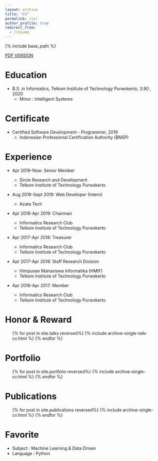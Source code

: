 ```yaml
---
layout: archive
title: "CV"
permalink: /cv/
author_profile: true
redirect_from:
  - /resume
---
```


{% include base_path %}

[PDF VERSION](https://drive.google.com/open?id=1JSr8SIlLiulbWWc-V_3KIbKGXVeHGLP_)

Education
======
* B.S. in Informatics, Telkom Institute of Technology Purwokerto, 3.90 , 2020
  * Minor : Intelligent Systems
  
Certificate
======
* Certified Software Development - Programmer, 2019
  * Indonesian Professional Certification Authority (BNSP)

Experience
======
* Apr 2019-Now: Senior Member
  * Sircle Research and Development
  * Telkom Institute of Technology Purwokerto

* Aug 2019-Sept 2019: Web Developer (Intern)
  * Azata Tech
  
* Apr 2018-Apr 2019: Chairman
  * Informatics Research Club
  * Telkom Institute of Technology Purwokerto
  
* Apr 2017-Apr 2018: Treasurer
  * Informatics Research Club
  * Telkom Institute of Technology Purwokerto

* Apr 2017-Apr 2018: Staff Research Division
  * Himpunan Mahasiswa Informatika (HMIF)
  * Telkom Institute of Technology Purwokerto
  
* Apr 2016-Apr 2017: Member
  * Informatics Research Club
  * Telkom Institute of Technology Purwokerto
  
Honor & Reward
======
  <ul>{% for post in site.talks reversed%}
    {% include archive-single-talk-cv.html %}
  {% endfor %}</ul>

Portfolio
======
  <ul>{% for post in site.portfolio reversed%}
    {% include archive-single-cv.html %}
  {% endfor %}</ul>

Publications
======
  <ul>{% for post in site.publications reversed%}
    {% include archive-single-cv.html %}
  {% endfor %}</ul>
  
Favorite
======
* Subject : Machine Learning & Data Driven
* Language : Python

